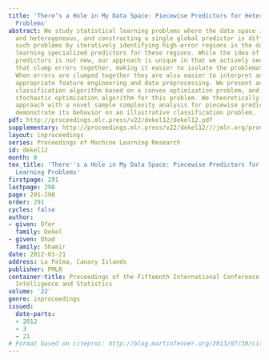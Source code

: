 ```yaml
---
title: 'There’s a Hole in My Data Space: Piecewise Predictors for Heterogeneous Learning
  Problems'
abstract: We study statistical learning problems where the data space is multimodal
  and heterogeneous, and constructing a single global predictor is difficult. We address
  such problems by iteratively identifying high-error regions in the data space and
  learning specialized predictors for these regions. While the idea of composing localized
  predictors is not new, our approach is unique in that we actively seek out predictors
  that clump errors together, making it easier to isolate the problematic regions.
  When errors are clumped together they are also easier to interpret and resolve through
  appropriate feature engineering and data preprocessing. We present an error-clumping
  classification algorithm based on a convex optimization problem, and an efficient
  stochastic optimization algorithm for this problem. We theoretically motivate our
  approach with a novel sample complexity analysis for piecewise predictors, and empirically
  demonstrate its behavior on an illustrative classification problem.
pdf: http://proceedings.mlr.press/v22/dekel12/dekel12.pdf
supplementary: http://proceedings.mlr.press/v22/dekel12///jmlr.org/proceedings/papers/v22/dekel12/dekel12Supple.pdf
layout: inproceedings
series: Proceedings of Machine Learning Research
id: dekel12
month: 0
tex_title: 'There''s a Hole in My Data Space: Piecewise Predictors for Heterogeneous
  Learning Problems'
firstpage: 291
lastpage: 298
page: 291-298
order: 291
cycles: false
author:
- given: Ofer
  family: Dekel
- given: Ohad
  family: Shamir
date: 2012-03-21
address: La Palma, Canary Islands
publisher: PMLR
container-title: Proceedings of the Fifteenth International Conference on Artificial
  Intelligence and Statistics
volume: '22'
genre: inproceedings
issued:
  date-parts:
  - 2012
  - 3
  - 21
# Format based on citeproc: http://blog.martinfenner.org/2013/07/30/citeproc-yaml-for-bibliographies/
---
```

